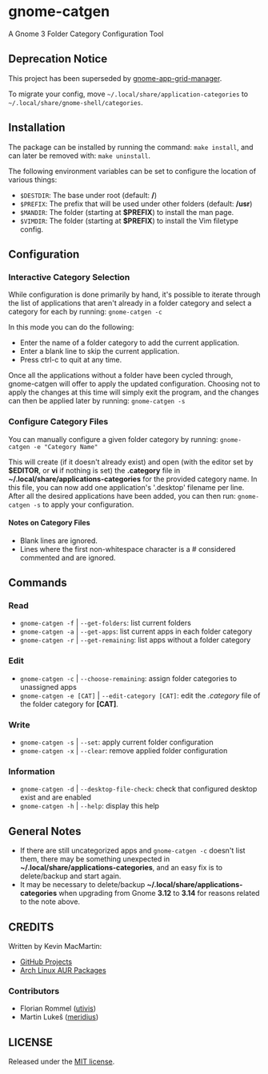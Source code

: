 # gnome-catgen

A Gnome 3 Folder Category Configuration Tool

## Deprecation Notice

This project has been superseded by [gnome-app-grid-manager](https://github.com/prurigro/gnome-app-grid-manager).

To migrate your config, move `~/.local/share/application-categories` to `~/.local/share/gnome-shell/categories`.

## Installation

The package can be installed by running the command: `make install`, and can later be removed with: `make uninstall`.

The following environment variables can be set to configure the location of various things:

* `$DESTDIR`: The base under root (default: **/**)
* `$PREFIX`: The prefix that will be used under other folders (default: **/usr**)
* `$MANDIR`: The folder (starting at **$PREFIX**) to install the man page.
* `$VIMDIR`: The folder (starting at **$PREFIX**) to install the Vim filetype config.

## Configuration

### Interactive Category Selection

While configuration is done primarily by hand, it's possible to iterate through the list of applications that aren't already in a folder category and select a category for each by running: `gnome-catgen -c`

In this mode you can do the following:

* Enter the name of a folder category to add the current application.
* Enter a blank line to skip the current application.
* Press ctrl-c to quit at any time.

Once all the applications without a folder have been cycled through, gnome-catgen will offer to apply the updated configuration. Choosing not to apply the changes at this time will simply exit the program, and the changes can then be applied later by running: `gnome-catgen -s`

### Configure Category Files

You can manually configure a given folder category by running: `gnome-catgen -e "Category Name"`

This will create (if it doesn't already exist) and open (with the editor set by **$EDITOR**, or **vi** if nothing is set) the **.category** file in **~/.local/share/applications-categories** for the provided category name. In this file, you can now add one application's '.desktop' filename per line. After all the desired applications have been added, you can then run: `gnome-catgen -s` to apply your configuration.

#### Notes on Category Files

* Blank lines are ignored.
* Lines where the first non-whitespace character is a # considered commented and are ignored.

## Commands

### Read

* `gnome-catgen -f` | `--get-folders`: list current folders
* `gnome-catgen -a` | `--get-apps`: list current apps in each folder category
* `gnome-catgen -r` | `--get-remaining`: list apps without a folder category

### Edit

* `gnome-catgen -c` | `--choose-remaining`: assign folder categories to unassigned apps
* `gnome-catgen -e [CAT]` | `--edit-category [CAT]`: edit the _.category_ file of the folder category for **[CAT]**.

### Write

* `gnome-catgen -s` | `--set`: apply current folder configuration
* `gnome-catgen -x` | `--clear`: remove applied folder configuration

### Information

* `gnome-catgen -d` | `--desktop-file-check`: check that configured desktop exist and are enabled
* `gnome-catgen -h` | `--help`: display this help

## General Notes

* If there are still uncategorized apps and `gnome-catgen -c` doesn't list them, there may be something unexpected in **~/.local/share/applications-categories**, and an easy fix is to delete/backup and start again.
* It may be necessary to delete/backup **~/.local/share/applications-categories** when upgrading from Gnome **3.12** to **3.14** for reasons related to the note above.

## CREDITS

Written by Kevin MacMartin:

* [GitHub Projects](https://github.com/prurigro)
* [Arch Linux AUR Packages](https://aur.archlinux.org/packages/?SeB=m&K=prurigro)

### Contributors

* Florian Rommel ([utivis](https://github.com/utivis))
* Martin Lukeš ([meridius](https://github.com/meridius))

## LICENSE

Released under the [MIT license](http://opensource.org/licenses/MIT).
